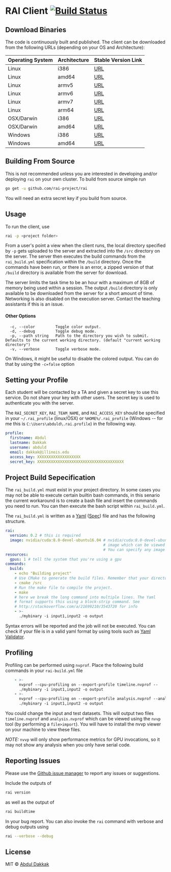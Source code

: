 # RAI Client [![Build Status](https://travis-ci.org/rai-project/rai.svg?branch=master)](https://travis-ci.org/rai-project/rai)



## Download Binaries

The code is continuously built and published. The client can be downloaded from the following URLs (depending on your OS and Architecture):

| Operating System | Architecture | Stable Version Link                                                              |
| ---------------- | ------------ | -------------------------------------------------------------------------------- |
| Linux            | i386         | [URL](https://files.rai-project.com.s3.amazonaws.com/dist/rai-linux-386/rai)     |
| Linux            | amd64        | [URL](https://files.rai-project.com.s3.amazonaws.com/dist/rai-linux-amd64/rai)   |
| Linux            | armv5        | [URL](https://files.rai-project.com.s3.amazonaws.com/dist/rai-linux-armv5/rai)   |
| Linux            | armv6        | [URL](https://files.rai-project.com.s3.amazonaws.com/dist/rai-linux-armv6/rai)   |
| Linux            | armv7        | [URL](https://files.rai-project.com.s3.amazonaws.com/dist/rai-linux-armv7/rai)   |
| Linux            | arm64        | [URL](https://files.rai-project.com.s3.amazonaws.com/dist/rai-linux-arm64/rai)   |
| OSX/Darwin       | i386         | [URL](https://files.rai-project.com.s3.amazonaws.com/dist/rai-darwin-386/rai)    |
| OSX/Darwin       | amd64        | [URL](https://files.rai-project.com.s3.amazonaws.com/dist/rai-darwin-amd64/rai)  |
| Windows          | i386         | [URL](https://files.rai-project.com.s3.amazonaws.com/dist/rai-windows-386/rai)   |
| Windows          | amd64        | [URL](https://files.rai-project.com.s3.amazonaws.com/dist/rai-windows-amd64/rai) |


## Building From Source

This is not recommended unless you are interested in developing and/or deploying `rai` on your own cluster. To build from source simple run

```bash
go get -u github.com/rai-project/rai
```

You will need an extra secret key if you build from source.

## Usage


To run the client, use

```bash
rai -p <project folder>
```

From a user's point a view when the client runs, the local directory specified by `-p` gets uploaded to the server and extracted into the `/src` directory on the server. The server then executes the build commands from the `rai_build.yml` specification within the `/build` directory. Once the commands have been run, or there is an error, a zipped version of that `/build` directory is available from the server for download.

The server limits the task time to be an hour with a maximum of 8GB of memory being used within a session. The output `/build` directory is only available to be downloaded from the server for a short amount of time. Networking is also disabled on the execution server. Contact the teaching assistants if this is an issue.

#### Other Options

```
  -c, --color         Toggle color output.
  -d, --debug         Toggle debug mode.
  -p, --path string   Path to the directory you wish to submit. Defaults to the current working directory. (default "current working directory")
  -v, --verbose       Toggle verbose mode.
```

On Windows, it might be useful to disable the colored output. You can do that by using the `-c=false` option


## Setting your Profile

Each student will be contacted by a TA and given a secret key to use this service. Do not share your key with other users. The secret key is used to authenticate you with the server.

The `RAI_SECRET_KEY`, `RAI_TEAM_NAME`, and `RAI_ACCESS_KEY` should be specified in your `~/.rai_profile` (linux/OSX) or `%HOME%/.rai_profile` (Windows -- for me this is `C:\Users\abduld\.rai.profile`) in the following way.

```yaml
profile:
  firstname: Abdul
  lastname: Dakkak
  username: abduld
  email: dakkak@illinois.edu
  access_key: XXXXXXXXXXXXXXXXXXX
  secret_key: XXXXXXXXXXXXXXXXXXXXXXXXXXXXXXXXXXXXXX
```


## Project Build Sepecification

The `rai_build.yml` must exist in your project directory. In some cases you may not be able to execute certain builtin bash commands, in this senario the current workaround is to create a bash file and insert the commands you need to run. You can then execute the bash script within `rai_build.yml`.

The `rai_build.yml` is written as a [Yaml](http://yaml.org/) ([Spec](http://www.yaml.org/spec/1.2/spec.html)) file and has the following structure.

```yaml
rai:
  version: 0.2 # this is required
  image: nvidia/cuda:8.0-devel-ubuntu16.04 # nvidia/cuda:8.0-devel-ubuntu16.04 is a docker
                         				   # image which can be viewed at https://hub.docker.com/r/nvidia/cuda/
                         				   # You can specify any image found on dockerhub
resources:
  gpus: 1 # tell the system that you're using a gpu
commands:
  build:
    - echo "Building project"
    # Use CMake to generate the build files. Remember that your directory gets uploaded to /src
    - cmake /src
    # Run the make file to compile the project.
    - make
    # here we break the long command into multiple lines. The Yaml
    # format supports this using a block-strip command. See
    # http://stackoverflow.com/a/21699210/3543720 for info
    - >-
      ./mybinary -i input1,input2 -o output
```

Syntax errors will be reported and the job will not be executed. You can check if your file is in a valid yaml format by using tools such as [Yaml Validator](http://codebeautify.org/yaml-validator).


## Profiling

Profiling can be performed using `nvprof`. Place the following build commands in your `rai-build.yml` file

```yaml
    - >-
      nvprof --cpu-profiling on --export-profile timeline.nvprof --
      ./mybinary -i input1,input2 -o output
    - >-
      nvprof --cpu-profiling on --export-profile analysis.nvprof --analysis-metrics --
      ./mybinary -i input1,input2 -o output
```

You could change the input and test datasets. This will output two files `timeline.nvprof` and `analysis.nvprof` which can be viewed using the `nvvp` tool (by performing a `file>import`). You will have to install the nvvp viewer on your machine to view these files.

_NOTE:_ `nvvp` will only show performance metrics for GPU invocations, so it may not show any analysis when you only have serial code.

## Reporting Issues

Please use the [Github issue manager] to report any issues or suggestions.

Include the outputs of

```bash
rai version
```

as well as the output of

```bash
rai buildtime
```

In your bug report. You can also invoke the `rai` command with verbose and debug outputs using

```bash
rai --verbose --debug
```

## License

MIT © [Abdul Dakkak](http://impact.crhc.illinois.edu/Content_Page.aspx?student_pg=Default-dakkak)

[github issue manager]: https://github.com/rai-project/rai/issues

